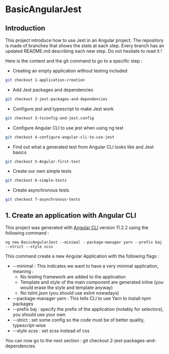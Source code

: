 # BasicAngularJest

## Introduction
This project introduce how to use Jest in an Angular project.
The repository is made of branches that shows the state at each step.
Every branch has an updated README.md describing each new step. Do not hesitate to read it !

Here is the content and the git command to go to a specific step : 
- Creating an empty application without testing included
```bash
git checkout 1-application-creation
```
- Add Jest packages and dependencies
```bash
git checkout 2-jest-packages-and-dependencies
```
- Configure jest and typescript to make Jest work
```bash
git checkout 3-tsconfig-and-jest.config
```
- Configure Angular CLI to use jest when using ng test
```bash
git checkout 4-configure-angular-cli-to-use-jest
```
- Find out what a generated test from Angular CLI looks like and Jest basics
```bash
git checkout 5-Angular-first-test
```
- Create our own simple tests
```bash
git checkout 6-simple-tests
```
- Create asynchronous tests
```bash
git checkout 7-asynchronous-tests
```

## 1. Create an application with Angular CLI
This project was generated with [Angular CLI](https://github.com/angular/angular-cli) version 11.2.2 using the following command :

`ng new BasicAngularJest --minimal --package-manager yarn --prefix baj --strict --style scss`

This command create a new Angular Application with the following flags :
- --minimal : This indicates we want to have a very minimal application, meaning :
    - No testing framework are added to the application
    - Template and style of the main component are generated inline (you would erase the style and template anyway)
    - No tslint.json (you should use eslint nowadays)
- --package-manager yarn : This tells CLI to use Yarn to install npm packages
- --prefix baj : specify the prefix of the application (notably for selectors), you should use your own
- --strict : set some config so the code must be of better quality, typescript-wise
- --style scss : set scss instead of css

You can now go to the next section : git checkout 2-jest-packages-and-dependencies

